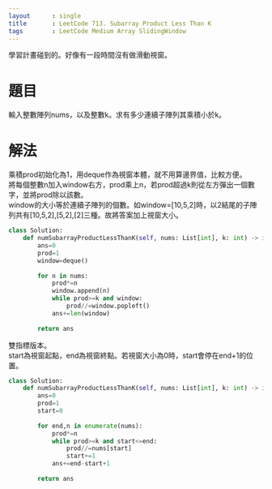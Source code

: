 ```yaml
---
layout      : single
title       : LeetCode 713. Subarray Product Less Than K
tags 		: LeetCode Medium Array SlidingWindow
---
```

學習計畫碰到的。好像有一段時間沒有做滑動視窗。

# 題目
輸入整數陣列nums，以及整數k。求有多少連續子陣列其乘積小於k。

# 解法
乘積prod初始化為1，用deque作為視窗本體，就不用算邊界值，比較方便。  
將每個整數n加入window右方，prod乘上n，若prod超過k則從左方彈出一個數字，並將prod除以該數。  
window的大小等於連續子陣列的個數。如window=[10,5,2]時，以2結尾的子陣列共有[10,5,2],[5,2],[2]三種。故將答案加上視窗大小。

```python
class Solution:
    def numSubarrayProductLessThanK(self, nums: List[int], k: int) -> int:
        ans=0
        prod=1
        window=deque()
        
        for n in nums:
            prod*=n
            window.append(n)
            while prod>=k and window:
                prod//=window.popleft()
            ans+=len(window)
            
        return ans
```

雙指標版本。  
start為視窗起點，end為視窗終點。若視窗大小為0時，start會停在end+1的位置。

```python
class Solution:
    def numSubarrayProductLessThanK(self, nums: List[int], k: int) -> int:
        ans=0
        prod=1
        start=0
        
        for end,n in enumerate(nums):
            prod*=n
            while prod>=k and start<=end:
                prod//=nums[start]
                start+=1
            ans+=end-start+1
            
        return ans
```